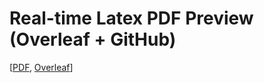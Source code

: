 # Real-time Latex PDF Preview (Overleaf + GitHub)

[[PDF](https://hangzhang.org/cvHangZhang/cvHangZhang.pdf), [Overleaf](https://www.overleaf.com/read/vdftpkdcbhhx)]
